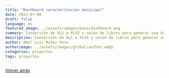 ```yaml
---
title: "Dashboard caracterización municipal"
date: 2023-07-08
draft: false
language: es
featured_image: ../assets/images/pana/dashboard.png
summary: Conversión de XLS a XLSX y unión de libros para generar una base única.
description: Conversión de XLS a XLSX y unión de libros para generar una base única.
author: Abel Luis Muñoz Vera
authorimage: ../assets/images/global/author.webp
categories: proyectos
tags: proyectos
---
```


<a href="/servicios/"
                class="inline-flex text-white bg-primary-600 hover:bg-primary-800 focus:ring-4 focus:outline-none focus:ring-primary-300 font-medium rounded-lg text-sm px-5 py-2.5 text-center dark:focus:ring-primary-900 my-4"> Volver atrás</a>